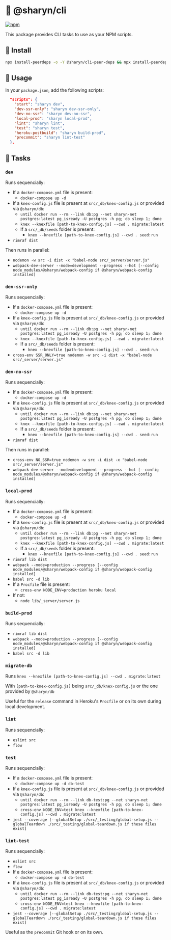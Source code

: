# 🌹 @sharyn/cli

[![npm](https://img.shields.io/npm/v/@sharyn/cli.svg)](https://www.npmjs.com/package/@sharyn/cli)

This package provides CLI tasks to use as your NPM scripts.

## 🌹 Install

```bash
npx install-peerdeps -o -Y @sharyn/cli-peer-deps && npx install-peerdeps -o -Y -d @sharyn/cli-peer-devdeps && yarn add @sharyn/cli
```

## 🌹 Usage

In your `package.json`, add the following scripts:

```json
  "scripts": {
    "start": "sharyn dev",
    "dev-ssr-only": "sharyn dev-ssr-only",
    "dev-no-ssr": "sharyn dev-no-ssr",
    "local-prod": "sharyn local-prod",
    "lint": "sharyn lint",
    "test": "sharyn test",
    "heroku-postbuild": "sharyn build-prod",
    "precommit": "sharyn lint-test"
  },
```

## 🌹 Tasks

### `dev`

Runs sequencially:

- If a `docker-compose.yml` file is present:
  - `docker-compose up -d`
- If a `knex-config.js` file is present at `src/_db/knex-config.js` or provided via `@sharyn/db`:
  - `until docker run --rm --link db:pg --net sharyn-net postgres:latest pg_isready -U postgres -h pg; do sleep 1; done`
  - `knex --knexfile [path-to-knex-config.js] --cwd . migrate:latest`
  - If a `src/_db/seeds` folder is present:
    - `knex --knexfile [path-to-knex-config.js] --cwd . seed:run`
- `rimraf dist`

Then runs in parallel:

- `nodemon -w src -i dist -x "babel-node src/_server/server.js"`
- `webpack-dev-server --mode=development --progress --hot [--config node_modules/@sharyn/webpack-config if @sharyn/webpack-config installed]`

### `dev-ssr-only`

Runs sequencially:

- If a `docker-compose.yml` file is present:
  - `docker-compose up -d`
- If a `knex-config.js` file is present at `src/_db/knex-config.js` or provided via `@sharyn/db`:
  - `until docker run --rm --link db:pg --net sharyn-net postgres:latest pg_isready -U postgres -h pg; do sleep 1; done`
  - `knex --knexfile [path-to-knex-config.js] --cwd . migrate:latest`
  - If a `src/_db/seeds` folder is present:
    - `knex --knexfile [path-to-knex-config.js] --cwd . seed:run`
- `cross-env SSR_ONLY=true nodemon -w src -i dist -x "babel-node src/_server/server.js"`

### `dev-no-ssr`

Runs sequencially:

- If a `docker-compose.yml` file is present:
  - `docker-compose up -d`
- If a `knex-config.js` file is present at `src/_db/knex-config.js` or provided via `@sharyn/db`:
  - `until docker run --rm --link db:pg --net sharyn-net postgres:latest pg_isready -U postgres -h pg; do sleep 1; done`
  - `knex --knexfile [path-to-knex-config.js] --cwd . migrate:latest`
  - If a `src/_db/seeds` folder is present:
    - `knex --knexfile [path-to-knex-config.js] --cwd . seed:run`
- `rimraf dist`

Then runs in parallel:

- `cross-env NO_SSR=true nodemon -w src -i dist -x "babel-node src/_server/server.js"`
- `webpack-dev-server --mode=development --progress --hot [--config node_modules/@sharyn/webpack-config if @sharyn/webpack-config installed]`

### `local-prod`

Runs sequencially:

- If a `docker-compose.yml` file is present:
  - `docker-compose up -d`
- If a `knex-config.js` file is present at `src/_db/knex-config.js` or provided via `@sharyn/db`:
  - `until docker run --rm --link db:pg --net sharyn-net postgres:latest pg_isready -U postgres -h pg; do sleep 1; done`
  - `knex --knexfile [path-to-knex-config.js] --cwd . migrate:latest`
  - If a `src/_db/seeds` folder is present:
    - `knex --knexfile [path-to-knex-config.js] --cwd . seed:run`
- `rimraf lib dist`
- `webpack --mode=production --progress [--config node_modules/@sharyn/webpack-config if @sharyn/webpack-config installed]`
- `babel src -d lib`
- If a `Procfile` file is present:
  - `cross-env NODE_ENV=production heroku local`
- If not:
  - `node lib/_server/server.js`

### `build-prod`

Runs sequencially:

- `rimraf lib dist`
- `webpack --mode=production --progress [--config node_modules/@sharyn/webpack-config if @sharyn/webpack-config installed]`
- `babel src -d lib`

### `migrate-db`

Runs `knex --knexfile [path-to-knex-config.js] --cwd . migrate:latest`

With `[path-to-knex-config.js]` being `src/_db/knex-config.js` or the one provided by `@sharyn/db`

Useful for the `release` command in Heroku's `Procfile` or on its own during local development.

### `lint`

Runs sequencially:

- `eslint src`
- `flow`

### `test`

Runs sequencially:

- If a `docker-compose.yml` file is present:
  - `docker-compose up -d db-test`
- If a `knex-config.js` file is present at `src/_db/knex-config.js` or provided via `@sharyn/db`:
  - `until docker run --rm --link db-test:pg --net sharyn-net postgres:latest pg_isready -U postgres -h pg; do sleep 1; done`
  - `cross-env NODE_ENV=test knex --knexfile [path-to-knex-config.js] --cwd . migrate:latest`
- `jest --coverage [--globalSetup ./src/_testing/global-setup.js --globalTeardown ./src/_testing/global-teardown.js if these files exist]`

### `lint-test`

Runs sequencially:

- `eslint src`
- `flow`
- If a `docker-compose.yml` file is present:
  - `docker-compose up -d db-test`
- If a `knex-config.js` file is present at `src/_db/knex-config.js` or provided via `@sharyn/db`:
  - `until docker run --rm --link db-test:pg --net sharyn-net postgres:latest pg_isready -U postgres -h pg; do sleep 1; done`
  - `cross-env NODE_ENV=test knex --knexfile [path-to-knex-config.js] --cwd . migrate:latest`
- `jest --coverage [--globalSetup ./src/_testing/global-setup.js --globalTeardown ./src/_testing/global-teardown.js if these files exist]`

Useful as the `precommit` Git hook or on its own.
